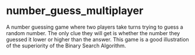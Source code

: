 # number_guess_multiplayer
A number guessing game where two players take turns trying to guess a random number. The only clue they will get is whether the number they guessed it lower or higher than the answer. This game is a good illustration of the superiority of the Binary Search Algorithm.

